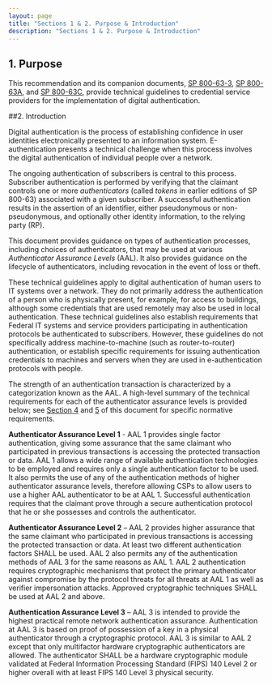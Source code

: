 ```yaml
---
layout: page
title: "Sections 1 & 2. Purpose & Introduction"
description: "Sections 1 & 2. Purpose & Introduction"
---
```


## 1. Purpose

This recommendation and its companion documents, [SP 800-63-3](../sp800-63-3#800-63), [SP 800-63A](../sp800-63a/cover.html#800-63a), and [SP 800-63C](../sp800-63c/cover.html#800-63c), provide technical guidelines to credential service providers for the implementation of digital authentication.

##2. Introduction

Digital authentication is the process of establishing confidence in user identities electronically presented to an information system. E-authentication presents a technical challenge when this process involves the digital authentication of individual people over a network. 

The ongoing authentication of subscribers is central to this process. Subscriber authentication is performed by verifying that the claimant controls one or more *authenticators* (called *tokens* in earlier editions of SP 800-63) associated with a given subscriber. A successful authentication results in the assertion of an identifier, either pseudonymous or non-pseudonymous, and optionally other identity information, to the relying party (RP).

This document provides guidance on types of authentication processes, including choices of authenticators, that may be used at various *Authenticator Assurance Levels* (AAL). It also provides guidance on the lifecycle of authenticators, including revocation in the event of loss or theft.

These technical guidelines apply to digital authentication of human users to IT systems over a network. They do not primarily address the authentication of a person who is physically present, for example, for access to buildings, although some credentials that are used remotely may also be used in local authentication. These technical guidelines also establish requirements that Federal IT systems and service providers participating in authentication protocols be authenticated to subscribers. However, these guidelines do not specifically address machine-to-machine (such as router-to-router) authentication, or establish specific requirements for issuing authentication credentials to machines and servers when they are used in e-authentication protocols with people.

The strength of an authentication transaction is characterized by a categorization known as the AAL. A high-level summary of the technical requirements for each of the authenticator assurance levels is provided below; see [Section 4](sec4_aal.html#AAL_SEC4) and [5](sec5_authenticators.html#AAL_SEC5) of this document for specific normative requirements.

**Authenticator Assurance Level 1** - AAL 1 provides single factor authentication, giving some assurance that the same claimant who participated in previous transactions is accessing the protected transaction or data. AAL 1 allows a wide range of available authentication technologies to be employed and requires only a single authentication factor to be used. It also permits the use of any of the authentication methods of higher authenticator assurance levels, therefore allowing CSPs to allow users to use a higher AAL authenticator to be at AAL 1. Successful authentication requires that the claimant prove through a secure authentication protocol that he or she possesses and controls the authenticator.

**Authenticator Assurance Level 2** – AAL 2 provides higher assurance that the same claimant who participated in previous transactions is accessing the protected transaction or data. At least two different authentication factors SHALL be used. AAL 2 also permits any of the authentication methods of AAL 3 for the same reasons as AAL 1. AAL 2 authentication requires cryptographic mechanisms that protect the primary authenticator against compromise by the protocol threats for all threats at AAL 1 as well as verifier impersonation attacks. Approved cryptographic techniques SHALL be used at AAL 2 and above.

**Authentication Assurance Level 3** – AAL 3 is intended to provide the highest practical remote network authentication assurance. Authentication at AAL 3 is based on proof of possession of a key in a physical authenticator through a cryptographic protocol. AAL 3 is similar to AAL 2 except that only multifactor hardware cryptographic authenticators are allowed. The authenticator SHALL be a hardware cryptographic module validated at Federal Information Processing Standard (FIPS) 140 Level 2 or higher overall with at least FIPS 140 Level 3 physical security.

